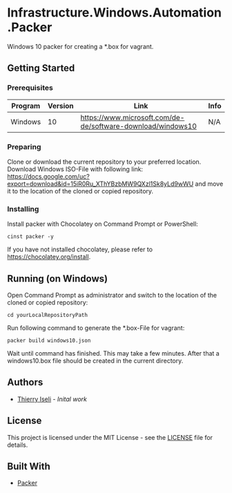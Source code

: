 # Infrastructure.Windows.Automation.Packer

Windows 10 packer for creating a *.box for vagrant.

## Getting Started

### Prerequisites

| Program | Version | Link | Info |
|-------------|-------------|-----|--|
| Windows | 10 | https://www.microsoft.com/de-de/software-download/windows10 | N/A |

### Preparing

Clone or download the current repository to your preferred location.
Download Windows ISO-File with following link: https://docs.google.com/uc?export=download&id=15iR0Ru_XThYBzbMW9QXzl1Sk8yLd9wWU and move it to the location of the cloned or copied repository.

### Installing

Install packer with Chocolatey on Command Prompt or PowerShell:

```
cinst packer -y
```
If you have not installed chocolatey, please refer to https://chocolatey.org/install. 

## Running (on Windows)

Open Command Prompt as administrator and switch to the location of the cloned or copied repository:

```
cd yourLocalRepositoryPath
```

Run following command to generate the *.box-File for vagrant:

```
packer build windows10.json
```

Wait until command has finished. This may take a few minutes. After that a windows10.box file should be created in the current directory.

## Authors

- [Thierry Iseli](https://github.com/thierryiseli) - *Inital work*

## License

This project is licensed under the MIT License - see the [LICENSE](LICENSE) file for details.

## Built With

- [Packer](https://www.packer.io/)
